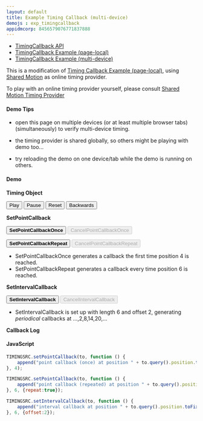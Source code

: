 ```yaml
---
layout: default
title: Example Timing Callback (multi-device)
demojs : exp_timingcallback
appidmcorp: 8456579076771837888
---
```


<style>
.enabled {
  font-weight: bold;
}
.disabled {
  font-weight: normal;
}
</style>

- [TimingCallback API](api_timingcallback.html)
- [TimingCallback Example (page-local)](exp_timingcallback.html)
- [TimingCallback Example (multi-device)](online_timingcallback.html)

This is a modification of [Timing Callback Example (page-local)](exp_timingcallback.html), using [Shared Motion](shared_motion.html) as online timing provider. 

To play with an online timing provider yourself, please consult [Shared Motion Timing Provider](shared_motion.html)


#### Demo Tips

- open this page on multiple devices (or at least multiple browser tabs) (simultaneously) to verify multi-device timing.

- the timing provider is shared globally, so others might be playing with demo too...

- try reloading the demo on one device/tab while the demo is running on others.

#### Demo

**Timing Object**

<p>
  <button id="play">Play</button>
  <button id="pause">Pause</button>
  <button id="reset">Reset</button>
  <button id="backwards">Backwards</button>
</p>
<div style="font-weight:bold" id="value"></div>

**SetPointCallback**
<p>
  <button id="setpointcallbackonce" class="enabled">SetPointCallbackOnce</button>
  <button id="cancelpointcallbackonce" class="disabled" disabled="true">CancelPointCallbackOnce</button>
</p>
<p>
  <button id="setpointcallbackrepeat" class="enabled">SetPointCallbackRepeat</button>
  <button id="cancelpointcallbackrepeat" class="disabled" disabled="true">CancelPointCallbackRepeat</button>
</p>
<ul>
  <li>SetPointCallbackOnce generates a callback the first time position 4 is reached.</li>
  <li>SetPointCallbackRepeat generates a callback every time position 6 is reached.</li>
</ul>

**SetIntervalCallback**
<p>
  <button id="setintervalcallback" class="enabled">SetIntervalCallback</button>
  <button id="cancelintervalcallback" class="disabled" disabled="true">CancelIntervalCallback</button>
</p>
<ul>
  <li>SetIntervalCallback is set up with length 6 and offset 2, generating <i>periodical</i> callbacks at ...,2,8,14,20,...</li>
</ul>

**Callback Log**
<ul id="log">
</ul>


#### JavaScript

```javascript
TIMINGSRC.setPointCallback(to, function () {
	append("point callback (once) at position " + to.query().position.toFixed(2));
}, 4);

TIMINGSRC.setPointCallback(to, function () {
    append("point callback (repeated) at position " + to.query().position.toFixed(2));
}, 6, {repeat:true});

TIMINGSRC.setIntervalCallback(to, function () {
    append("interval callback at position " + to.query().position.toFixed(2));
}, 6, {offset:2});
```    
